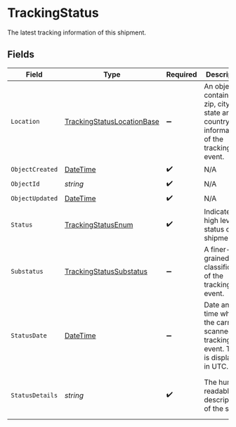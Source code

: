# TrackingStatus

The latest tracking information of this shipment.


## Fields

| Field                                                                                 | Type                                                                                  | Required                                                                              | Description                                                                           | Example                                                                               |
| ------------------------------------------------------------------------------------- | ------------------------------------------------------------------------------------- | ------------------------------------------------------------------------------------- | ------------------------------------------------------------------------------------- | ------------------------------------------------------------------------------------- |
| `Location`                                                                            | [TrackingStatusLocationBase](../../Models/Components/TrackingStatusLocationBase.md)   | :heavy_minus_sign:                                                                    | An object containing zip, city, state and country information of the tracking event.  |                                                                                       |
| `ObjectCreated`                                                                       | [DateTime](https://learn.microsoft.com/en-us/dotnet/api/system.datetime?view=net-5.0) | :heavy_check_mark:                                                                    | N/A                                                                                   |                                                                                       |
| `ObjectId`                                                                            | *string*                                                                              | :heavy_check_mark:                                                                    | N/A                                                                                   |                                                                                       |
| `ObjectUpdated`                                                                       | [DateTime](https://learn.microsoft.com/en-us/dotnet/api/system.datetime?view=net-5.0) | :heavy_check_mark:                                                                    | N/A                                                                                   |                                                                                       |
| `Status`                                                                              | [TrackingStatusEnum](../../Models/Components/TrackingStatusEnum.md)                   | :heavy_check_mark:                                                                    | Indicates the high level status of the shipment.                                      | DELIVERED                                                                             |
| `Substatus`                                                                           | [TrackingStatusSubstatus](../../Models/Components/TrackingStatusSubstatus.md)         | :heavy_minus_sign:                                                                    | A finer-grained classification of the tracking event.                                 |                                                                                       |
| `StatusDate`                                                                          | [DateTime](https://learn.microsoft.com/en-us/dotnet/api/system.datetime?view=net-5.0) | :heavy_minus_sign:                                                                    | Date and time when the carrier scanned this tracking event. This is displayed in UTC. | 2016-07-23T00:00:00Z                                                                  |
| `StatusDetails`                                                                       | *string*                                                                              | :heavy_check_mark:                                                                    | The human-readable description of the status.                                         | Your shipment has been delivered at the destination mailbox.                          |